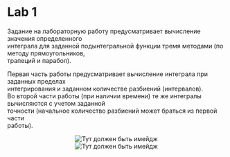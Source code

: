 # Lab 1

<p>
Задание на лабораторную работу предусматривает вычисление значения определенного </br> интеграла для заданной подынтегральной функции тремя методами (по методу прямоугольников,</br>  трапеций и парабол). </br>

Первая часть работы предусматривает вычисление интеграла при заданных пределах</br> интегрирования и заданном количестве разбиений (интервалов). </br>
Во второй части работы (при наличии времени) те же интегралы вычисляются с учетом заданной</br>  точности (начальное количество разбиений может браться из первой части</br> работы).
</p>
<p align="center">
<img src="https://sun9-39.userapi.com/impg/_lkr6IF31AaPDBS7K7zUjkXDDOhWE2thqB2_pQ/DHXt233Tsic.jpg?size=833x578&quality=96&sign=8a06d3966f578899d15f28a05c6d0b9c&type=album" title="Тут должен быть имейдж">
 </br>
<img src="https://sun9-54.userapi.com/impg/-i645Qbhaq0A1JiGkkJPDbEIlXUBODBKR1YEZQ/5jQjHL3teQI.jpg?size=833x578&quality=96&sign=5a4b01cd256a11089b8a605c83cbe0ba&type=album" title="Тут должен быть имейдж">
 </br>
 <img src="https://sun9-21.userapi.com/impg/-G99AuvlnGbFfKKuDfRnzdAjxD8j32UUK1qmEg/1mgApzuwd0k.jpg?size=833x578&quality=96&sign=2790c1acdbb859b30c71d99d8b96ff2b&type=album" title="alt>
</p>
![alt][https://sun9-39.userapi.com/impg/_lkr6IF31AaPDBS7K7zUjkXDDOhWE2thqB2_pQ/DHXt233Tsic.jpg]</br>
![alt][https://sun9-54.userapi.com/impg/-i645Qbhaq0A1JiGkkJPDbEIlXUBODBKR1YEZQ/5jQjHL3teQI.jpg]</br>
![alt][https://sun9-21.userapi.com/impg/-G99AuvlnGbFfKKuDfRnzdAjxD8j32UUK1qmEg/1mgApzuwd0k.jpg]</br>